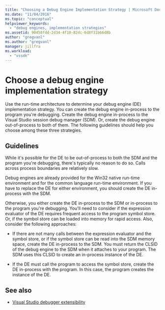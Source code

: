 ```yaml
---
title: "Choosing a Debug Engine Implementation Strategy | Microsoft Docs"
ms.date: "11/04/2016"
ms.topic: "conceptual"
helpviewer_keywords:
  - "debug engines, implementation strategies"
ms.assetid: 90458fdd-2d34-4f10-82dc-6d8f31b66d8b
author: "gregvanl"
ms.author: "gregvanl"
manager: jillfra
ms.workload:
  - "vssdk"
---
```

# Choose a debug engine implementation strategy
Use the run-time architecture to determine your debug engine (DE) implementation strategy. You can create the debug engine in-process to the program you're debugging. Create the debug engine in-process to the Visual Studio session debug manager (SDM). Or, create the debug engine out-of-process to both of them. The following guidelines should help you choose among these three strategies.

## Guidelines
 While it's possible for the DE to be out-of-process to both the SDM and the program you're debugging, there's typically no reason to do so. Calls across process boundaries are relatively slow.

 Debug engines are already provided for the Win32 native run-time environment and for the common language run-time environment. If you have to replace the DE for either environment, you should create the DE in-process with the SDM.

 Otherwise, you either create the DE in-process to the SDM or in-process to the program you're debugging. You'll need to consider if the expression evaluator of the DE requires frequent access to the program symbol store. Or, if the symbol store can be loaded into memory for rapid access. Also, consider the following approaches:

- If there are not many calls between the expression evaluator and the symbol store, or if the symbol store can be read into the SDM memory space, create the DE in-process to the SDM. You must return the CLSID of the debug engine to the SDM when it attaches to your program. The SDM uses this CLSID to create an in-process instance of the DE.

- If the DE must call the program to access the symbol store, create the DE in-process with the program. In this case, the program creates the instance of the DE.

## See also
- [Visual Studio debugger extensibility](../../extensibility/debugger/visual-studio-debugger-extensibility.md)